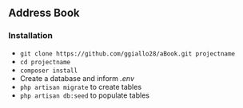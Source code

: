 ## Address Book ##

### Installation ###

* `git clone https://github.com/ggiallo28/aBook.git projectname`
* `cd projectname`
* `composer install`
* Create a database and inform *.env*
* `php artisan migrate` to create tables
* `php artisan db:seed` to populate tables




